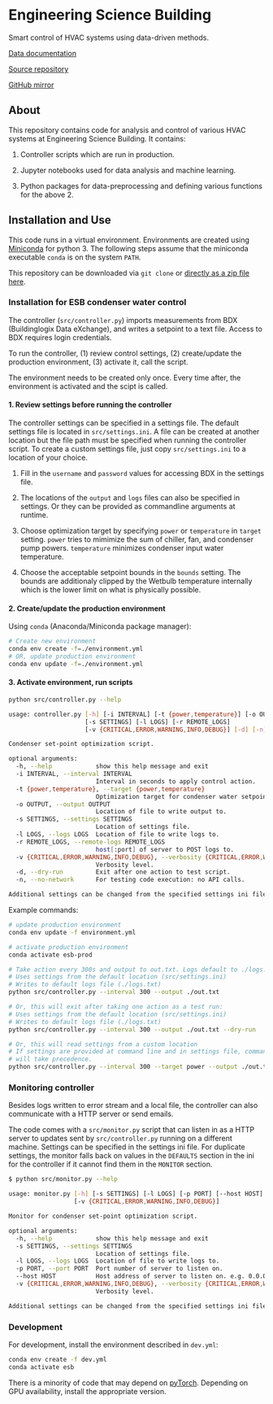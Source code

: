 # Engineering Science Building

Smart control of HVAC systems using data-driven methods.

[Data documentation](https://hazrmard.github.io/EngineeringScienceBuilding)

[Source repository](https://git.isis.vanderbilt.edu/SmartBuildings/EngineeringScienceBuilding)

[GitHub mirror](https://github.com/hazrmard/EngineeringScienceBuilding)

## About

This repository contains code for analysis and control of various HVAC systems at Engineering Science Building. It contains:

1. Controller scripts which are run in production.

2. Jupyter notebooks used for data analysis and machine learning.

3. Python packages for data-preprocessing and defining various functions for the above 2.

## Installation and Use

This code runs in a virtual environment. Environments are created using [Miniconda](https://docs.conda.io/en/latest/miniconda.html) for python 3. The following steps assume that the miniconda executable `conda` is on the system `PATH`.

This repository can be downloaded via `git clone` or [directly as a zip file here](https://git.isis.vanderbilt.edu/SmartBuildings/EngineeringScienceBuilding/-/archive/master/EngineeringScienceBuilding-master.zip).

### Installation for ESB condenser water control

The controller (`src/controller.py`) imports measurements from BDX (Buildinglogix Data eXchange), and writes a setpoint to a text file. Access to BDX requires login credentials.

To run the controller, (1) review control settings, (2) create/update the production environment, (3) activate it, call the script.

The environment needs to be created only once. Every time after, the environment is activated and the scipt is called.

#### 1. Review settings before running the controller

The controller settings can be specified in a settings file. The default settings file is located in `src/settings.ini`. A file can be created at another location but the file path must be specified when running the controller script. To create a custom settings file, just copy `src/settings.ini` to a location of your choice.

1. Fill in the `username` and `password` values for accessing BDX in the settings file.

2. The locations of the `output` and `logs` files can also be specified in settings. Or they can be provided as commandline arguments at runtime.

3. Choose optimization target by specifying `power` or `temperature` in `target` setting.  `power` tries to mimimize the sum of chiller, fan, and condenser pump powers. `temperature` minimizes condenser input water temperature.

4. Choose the acceptable setpoint bounds in the `bounds` setting. The bounds are additionaly clipped by the Wetbulb temperature internally which is the lower limit on what is physically possible.

#### 2. Create/update the production environment

Using `conda` (Anaconda/Miniconda package manager):

```bash
# Create new environment
conda env create -f=./environment.yml
# OR, update production environment
conda env update -f=./environment.yml
```

#### 3. Activate environment, run scripts

```bash
python src/controller.py --help

usage: controller.py [-h] [-i INTERVAL] [-t {power,temperature}] [-o OUTPUT]
                     [-s SETTINGS] [-l LOGS] [-r REMOTE_LOGS]
                     [-v {CRITICAL,ERROR,WARNING,INFO,DEBUG}] [-d] [-n]

Condenser set-point optimization script.

optional arguments:
  -h, --help            show this help message and exit
  -i INTERVAL, --interval INTERVAL
                        Interval in seconds to apply control action.
  -t {power,temperature}, --target {power,temperature}
                        Optimization target for condenser water setpoint.
  -o OUTPUT, --output OUTPUT
                        Location of file to write output to.
  -s SETTINGS, --settings SETTINGS
                        Location of settings file.
  -l LOGS, --logs LOGS  Location of file to write logs to.
  -r REMOTE_LOGS, --remote-logs REMOTE_LOGS
                        host[:port] of server to POST logs to.
  -v {CRITICAL,ERROR,WARNING,INFO,DEBUG}, --verbosity {CRITICAL,ERROR,WARNING,INFO,DEBUG}
                        Verbosity level.
  -d, --dry-run         Exit after one action to test script.
  -n, --no-network      For testing code execution: no API calls.

Additional settings can be changed from the specified settings ini file.
```

Example commands:

```bash
# update production environment
conda env update -f environment.yml

# activate production environment
conda activate esb-prod

# Take action every 300s and output to out.txt. Logs default to ./logs.txt
# Uses settings from the default location (src/settings.ini)
# Writes to default logs file (./logs.txt)
python src/controller.py --interval 300 --output ./out.txt

# Or, this will exit after taking one action as a test run:
# Uses settings from the default location (src/settings.ini)
# Writes to default logs file (./logs.txt)
python src/controller.py --interval 300 --output ./out.txt --dry-run

# Or, this will read settings from a custom location
# If settings are provided at command line and in settings file, command line
# will take precedence.
python src/controller.py --interval 300 --target power --output ./out.txt --settings ~/ESB/mysettings.ini

```

### Monitoring controller

Besides logs written to error stream and a local file, the controller can also communicate with a HTTP server or send emails.

The code comes with a `src/monitor.py` script that can listen in as a HTTP server to updates sent by `src/controller.py` running on a different machine. Settings can be specified in the settings ini file. For duplicate settings, the monitor falls back on values in the `DEFAULTS` section in the ini for the controller if it cannot find them in the `MONITOR` section.

```bash
$ python src/monitor.py --help

usage: monitor.py [-h] [-s SETTINGS] [-l LOGS] [-p PORT] [--host HOST]
                  [-v {CRITICAL,ERROR,WARNING,INFO,DEBUG}]

Monitor for condenser set-point optimization script.

optional arguments:
  -h, --help            show this help message and exit
  -s SETTINGS, --settings SETTINGS
                        Location of settings file.
  -l LOGS, --logs LOGS  Location of file to write logs to.
  -p PORT, --port PORT  Port number of server to listen on.
  --host HOST           Host address of server to listen on. e.g. 0.0.0.0
  -v {CRITICAL,ERROR,WARNING,INFO,DEBUG}, --verbosity {CRITICAL,ERROR,WARNING,INFO,DEBUG}
                        Verbosity level.

Additional settings can be changed from the specified settings ini file.
```

### Development

For development, install the environment described in `dev.yml`:

```bash
conda env create -f dev.yml
conda activate esb
```

There is a minority of code that may depend on [pyTorch](https://pytorch.org/get-started/locally/). Depending on GPU availability, install the appropriate version.
